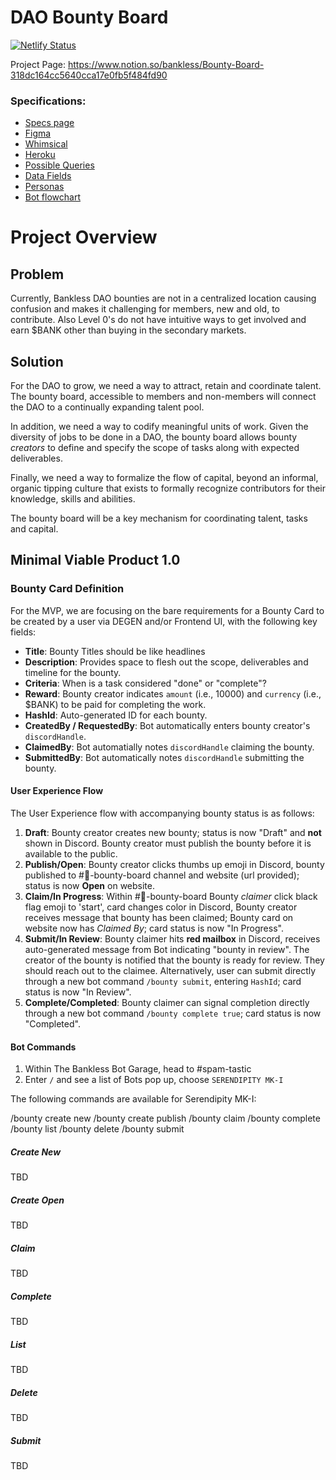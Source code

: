 # DAO Bounty Board

[![Netlify Status](https://api.netlify.com/api/v1/badges/8e12fc34-94a3-4c7a-8323-fc2b7e1d4d14/deploy-status)](https://app.netlify.com/sites/bounty-board-29081e/deploys)

Project Page:
https://www.notion.so/bankless/Bounty-Board-318dc164cc5640cca17e0fb5f484fd90

### Specifications:

- [Specs page](https://docs.google.com/document/d/1VJXin9Uoqt54JjfQEtyM11XESb2l4C1SSAzgc0kvxIs/edit?usp=sharing)
- [Figma](https://www.figma.com/file/venmq7OWr8iRsjR9ecttvc/Untitled?node-id=1%3A7)
- [Whimsical](https://whimsical.com/bounty-board-design-bankless-2cPEEZinYKJ2zE2Zvq7iAZ)
- [Heroku](https://bounty-board.herokuapp.com/)
- [Possible Queries](https://www.notion.so/Bounty-Board-Queries-33d03a4330454e67b8194aa86274ec34)
- [Data Fields](https://docs.google.com/document/d/10jgHxEpkPlArGlsQH1g22utFrAFh2lK-fbXjbq8KkuU/edit)
- [Personas](https://www.notion.so/Bounty-Board-Personas-8e8f2789775a445c82d13c2a9c545185)
- [Bot flowchart](https://media.discordapp.net/attachments/852736763205910538/857786834682511370/image0.jpg?width=978&height=683)

# Project Overview

## Problem

Currently, Bankless DAO bounties are not in a centralized location causing confusion and makes it challenging for members, new and old, to contribute. Also Level 0's do not have intuitive ways to get involved and earn $BANK other than buying in the secondary markets.

## Solution

For the DAO to grow, we need a way to attract, retain and coordinate talent. The bounty board, accessible to members and non-members will connect the DAO to a continually expanding talent pool.

In addition, we need a way to codify meaningful units of work. Given the diversity of jobs to be done in a DAO, the bounty board allows bounty _creators_ to define and specify the scope of tasks along with expected deliverables.

Finally, we need a way to formalize the flow of capital, beyond an informal, organic tipping culture that exists to formally recognize contributors for their knowledge, skills and abilities.

The bounty board will be a key mechanism for coordinating talent, tasks and capital.

## Minimal Viable Product 1.0

### Bounty Card Definition

For the MVP, we are focusing on the bare requirements for a Bounty Card to be created by a user via DEGEN and/or Frontend UI, with the following key fields:

- **Title**: Bounty Titles should be like headlines
- **Description**: Provides space to flesh out the scope, deliverables and timeline for the bounty.
- **Criteria**: When is a task considered "done" or "complete"?
- **Reward**: Bounty creator indicates `amount` (i.e., 10000) and `currency` (i.e., $BANK) to be paid for completing the work.
- **HashId**: Auto-generated ID for each bounty.
- **CreatedBy / RequestedBy**: Bot automatically enters bounty creator's `discordHandle`.
- **ClaimedBy**: Bot automatially notes `discordHandle` claiming the bounty.
- **SubmittedBy**: Bot automatically notes `discordHandle` submitting the bounty.

#### User Experience Flow

The User Experience flow with accompanying bounty status is as follows:

1. **Draft**: Bounty creator creates new bounty; status is now "Draft" and **not** shown in Discord. Bounty creator must publish the bounty before it is available to the public.
2. **Publish/Open**: Bounty creator clicks thumbs up emoji in Discord, bounty published to #🧀-bounty-board channel and website (url provided); status is now **Open** on website.
3. **Claim/In Progress**: Within #🧀-bounty-board Bounty _claimer_ click black flag emoji to 'start', card changes color in Discord, Bounty creator receives message that bounty has been claimed; Bounty card on website now has _Claimed By_; card status is now "In Progress".
4. **Submit/In Review**: Bounty claimer hits **red mailbox** in Discord, receives auto-generated message from Bot indicating "bounty in review". The creator of the bounty is notified that the bounty is ready for review. They should reach out to the claimee. Alternatively, user can submit directly through a new bot command `/bounty submit`, entering `HashId`; card status is now "In Review".
5. **Complete/Completed**: Bounty claimer can signal completion directly through a new bot command `/bounty complete true`; card status is now "Completed".

#### Bot Commands

1. Within The Bankless Bot Garage, head to #spam-tastic
2. Enter `/` and see a list of Bots pop up, choose `SERENDIPITY MK-I`

The following commands are available for Serendipity MK-I:

/bounty create new
/bounty create publish
/bounty claim
/bounty complete
/bounty list
/bounty delete
/bounty submit

##### Create New

TBD

##### Create Open

TBD

##### Claim

TBD

##### Complete

TBD

##### List

TBD

##### Delete

TBD

##### Submit

TBD
